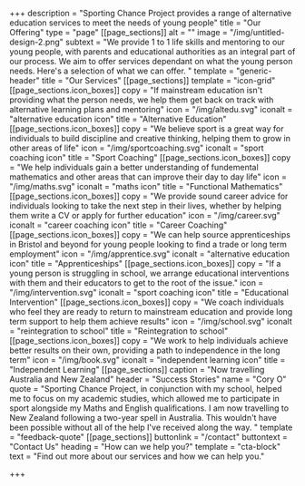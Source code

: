 +++
description = "Sporting Chance Project provides a range of alternative education services to meet the needs of young people"
title = "Our Offering"
type = "page"
[[page_sections]]
alt = ""
image = "/img/untitled-design-2.png"
subtext = "We provide 1 to 1 life skills and mentoring to our young people, with parents and educational authorities as an integral part of our process. We aim to offer services dependant on what the young person needs. Here's a selection of what we can offer. "
template = "generic-header"
title = "Our Services"
[[page_sections]]
template = "icon-grid"
[[page_sections.icon_boxes]]
copy = "If mainstream education isn't providing what the person needs, we help them get back on track with alternative learning plans and mentoring"
icon = "/img/altedu.svg"
iconalt = "alternative education icon"
title = "Alternative Education"
[[page_sections.icon_boxes]]
copy = "We believe sport is a great way for individuals to build discipline and creative thinking, helping them to grow in other areas of life"
icon = "/img/sportcoaching.svg"
iconalt = "sport coaching icon"
title = "Sport Coaching"
[[page_sections.icon_boxes]]
copy = "We help individuals gain a better understanding of fundemental mathematics and other areas that can improve their day to day life"
icon = "/img/maths.svg"
iconalt = "maths icon"
title = "Functional Mathematics"
[[page_sections.icon_boxes]]
copy = "We provide sound career advice for individuals looking to take the next step in their lives, whether by helping them write a CV or apply for further education"
icon = "/img/career.svg"
iconalt = "career coaching icon"
title = "Career Coaching"
[[page_sections.icon_boxes]]
copy = "We can help source apprenticeships in Bristol and beyond for young people looking to find a trade or long term employment"
icon = "/img/apprentice.svg"
iconalt = "alternative education icon"
title = "Apprenticeships"
[[page_sections.icon_boxes]]
copy = "If a young person is struggling in school, we arrange educational interventions with them and their educators to get to the root of the issue."
icon = "/img/intervention.svg"
iconalt = "sport coaching icon"
title = "Educational Intervention"
[[page_sections.icon_boxes]]
copy = "We coach individuals who feel they are ready to return to mainstream education and provide long term support to help them achieve results"
icon = "/img/school.svg"
iconalt = "reintegration to school"
title = "Reintegration to school"
[[page_sections.icon_boxes]]
copy = "We work to help individuals achieve better results on their own, providing a path to independence in the long term"
icon = "/img/book.svg"
iconalt = "independent learning icon"
title = "Independent Learning"
[[page_sections]]
caption = "Now travelling Australia and New Zealand"
header = "Success Stories"
name = "Cory O"
quote = "Sporting Chance Project, in conjunction with my school, helped me to focus on my academic studies, which allowed me to participate in sport alongside my Maths and English qualifications. I am now travelling to New Zealand following a two-year spell in Australia. This wouldn't have been possible without all of the help I've received along the way. "
template = "feedback-quote"
[[page_sections]]
buttonlink = "/contact"
buttontext = "Contact Us"
heading = "How can we help you?"
template = "cta-block"
text = "Find out more about our services and how we can help you."

+++
